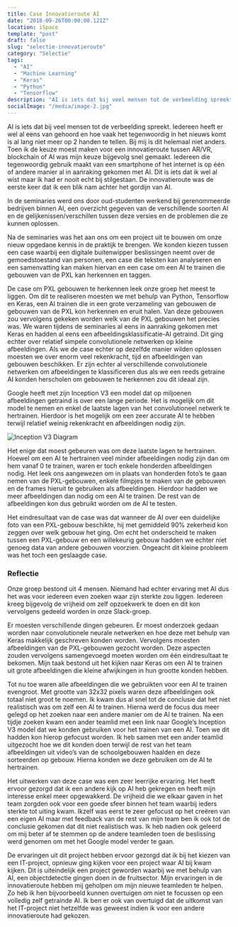 ```yaml
---
title: Case Innovatieroute AI
date: "2018-09-26T00:00:00.121Z"
location: iSpace
template: "post"
draft: false
slug: "selectie-innovatieroute"
category: "Selectie"
tags:
  - "AI"
  - "Machine Learning"
  - "Keras"
  - "Python"
  - "Tensorflow"
description: "AI is iets dat bij veel mensen tot de verbeelding spreekt. Iedereen heeft er wel al eens van gehoord en hoe vaak het tegenwoordig in het nieuws komt is al lang niet meer op 2 handen te tellen ..."
socialImage: "/media/image-2.jpg"
---
```


<!-- ![Ida](/media/portfolio/ida.png) -->

AI is iets dat bij veel mensen tot de verbeelding spreekt. Iedereen heeft er wel al eens van gehoord en hoe vaak het tegenwoordig in het nieuws komt is al lang niet meer op 2 handen te tellen. Bij mij is dit helemaal niet anders. Toen ik de keuze moest maken voor een innovatieroute tussen AR/VR, blockchain of AI was mijn keuze bijgevolg snel gemaakt.
Iedereen die tegenwoordig gebruik maakt van een smartphone of het internet is op één of andere manier al in aanraking gekomen met AI. Dit is iets dat ik wel al wist maar ik had er nooit echt bij stilgestaan. De innovatieroute was de eerste keer dat ik een blik nam achter het gordijn van AI.

In de seminaries werd ons door oud-studenten werkend bij gerenommeerde bedrijven binnen AI, een overzicht gegeven van de verschillende soorten AI en de gelijkenissen/verschillen tussen deze versies en de problemen die ze kunnen oplossen.

Na de seminaries was het aan ons om een project uit te bouwen om onze nieuw opgedane kennis in de praktijk te brengen. We konden kiezen tussen een case waarbij een digitale buitenwipper beslissingen neemt over de gemoedstoestand van personen, een case die teksten kan analyseren en een samenvatting kan maken hiervan en een case om een AI te trainen die gebouwen van de PXL kan herkennen en taggen.

De case om PXL gebouwen te herkennen leek onze groep het meest te liggen. Om dit te realiseren moesten we met behulp van Python, Tensorflow en Keras, een AI trainen die in een grote verzameling van gebouwen de gebouwen van de PXL kon herkennen en eruit halen. Van deze gebouwen zou vervolgens gekeken worden welk van de PXL gebouwen het precies was.
We waren tijdens de seminaries al eens in aanraking gekomen met Keras en hadden al eens een afbeeldingsklassificatie-AI getraind. Dit ging echter over relatief simpele convolutionele netwerken op kleine afbeeldingen. Als we de case echter op dezelfde manier wilden oplossen moesten we over enorm veel rekenkracht, tijd en afbeeldingen van gebouwen beschikken. Er zijn echter al verschillende convolutionele netwerken om afbeeldingen te klassificeren dus als we een reeds getraine AI konden herscholen om gebouwen te herkennen zou dit ideaal zijn.

Google heeft met zijn Inception V3 een model dat op miljoenen afbeeldingen getraind is over een lange periode. Het is mogelijk om dit model te nemen en enkel de laatste lagen van het convolutioneel netwerk te hertrainen. Hierdoor is het mogelijk om een zeer accurate AI te hebben terwijl relatief weinig rekenkracht en afbeeldingen nodig zijn.

![Inception V3 Diagram](/media/portfolio/inceptionv3onc--oview.png)

Het enige dat moest gebeuren was om deze laatste lagen te hertrainen. Hoewel om een AI te hertrainen veel minder afbeeldingen nodig zijn dan om hem vanaf 0 te trainen, waren er toch enkele honderden afbeeldingen nodig. Het leek ons aangewezen om in plaats van honderden foto’s te gaan nemen van de PXL-gebouwen, enkele filmpjes te maken van de gebouwen en de frames hieruit te gebruiken als afbeeldingen. Hierdoor hadden we meer afbeeldingen dan nodig om een AI te trainen. De rest van de afbeeldingen kon dus gebruikt worden om de AI te testen.

Het eindresultaat van de case was dat wanneer de AI over een duidelijke foto van een PXL-gebouw beschikte, hij met gemiddeld 90% zekerheid kon zeggen over welk gebouw het ging. Om echt het onderscheid te maken tussen een PXL-gebouw en een willekeurig gebouw hadden we echter niet genoeg data van andere gebouwen voorzien. Ongeacht dit kleine probleem was het toch een geslaagde case.

### Reflectie

Onze groep bestond uit 4 mensen. Niemand had echter ervaring met AI dus het was voor iedereen even zoeken waar zijn sterkte zou liggen. Iedereen kreeg bijgevolg de vrijheid om zelf opzoekwerk te doen en dit kon vervolgens gedeeld worden in onze Slack-groep.

Er moesten verschillende dingen gebeuren. Er moest onderzoek gedaan worden naar convolutionele neurale netwerken en hoe deze met behulp van Keras makkelijk geschreven konden worden. Vervolgens moesten afbeeldingen van de PXL-gebouwen gezocht worden. Deze aspecten zouden vervolgens samengevoegd moeten worden om één eindresultaat te bekomen. Mijn taak bestond uit het kijken naar Keras om een AI te trainen uit grote afbeeldingen die kleine afwijkingen in hun grootte konden hebben.

Tot nu toe waren alle afbeeldingen die we gebruikten voor een AI te trainen evengroot. Met grootte van 32x32 pixels waren deze afbeeldingen ook totaal niet groot te noemen. Ik kwam dus al snel tot de conclusie dat het niet realistisch was om zelf een AI te trainen. Hierna werd de focus dus meer gelegd op het zoeken naar een andere manier om de AI te trainen.
Na een tijdje zoeken kwam een ander teamlid met een link naar Google’s Inception V3 model dat we konden gebruiken voor het trainen van een AI. Toen we dit hadden kon hierop gefocust worden. Ik heb samen met een ander teamlid uitgezocht hoe we dit konden doen terwijl de rest van het team afbeeldingen uit video’s van de schoolgebouwen haalden en deze sorteerden op gebouw. Hierna konden we deze gebruiken om de AI te hertrainen.

Het uitwerken van deze case was een zeer leerrijke ervaring. Het heeft ervoor gezorgd dat ik een andere kijk op AI heb gekregen en heeft mijn interesse enkel meer opgewakkerd. De vrijheid die we elkaar gaven in het team zorgden ook voor een goede sfeer binnen het team waarbij ieders sterkte tot uiting kwam. Ikzelf was eerst te zeer gefocust op het creëren van een eigen AI maar met feedback van de rest van mijn team ben ik ook tot de conclusie gekomen dat dit niet realistisch was. Ik heb nadien ook geleerd om mij beter af te stemmen op de andere teamleden toen de beslissing werd genomen om met het Google model verder te gaan.

De ervaringen uit dit project hebben ervoor gezorgd dat ik bij het kiezen van een IT-project, opnieuw ging kijken voor een project waar AI bij kwam kijken. Dit is uiteindelijk een project geworden waarbij we met behulp van AI, een objectdetectie gingen doen in de fruitsector. Mijn ervaringen in de innovatieroute hebben mij geholpen om mijn nieuwe teamleden te helpen. Zo heb ik hen bijvoorbeeld kunnen overtuigen om niet te focussen op een volledig zelf getrainde AI. Ik ben er ook van overtuigd dat de uitkomst van het IT-project niet hetzelfde was geweest indien ik voor een andere innovatieroute had gekozen.
